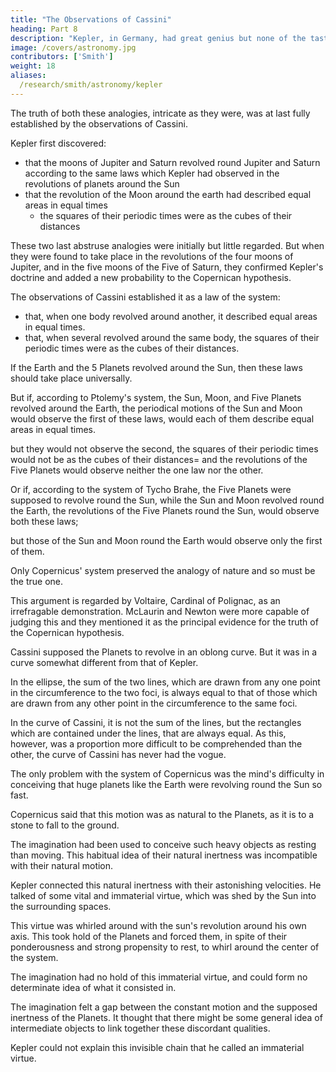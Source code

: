 ```yaml
---
title: "The Observations of Cassini"
heading: Part 8
description: "Kepler, in Germany, had great genius but none of the taste or order and method of Galileo. Like other Germans, he had the most laborious industry together with an excessive passion for discovering proportions and resemblances between the different parts of nature"
image: /covers/astronomy.jpg
contributors: ['Smith']
weight: 18
aliases:
  /research/smith/astronomy/kepler
---
```



The truth of both these analogies, intricate as they were, was at last fully established by the observations of Cassini.

Kepler first discovered: 
- that the moons of Jupiter and Saturn revolved round Jupiter and Saturn according to the same laws which Kepler had observed in the revolutions of planets around the Sun
- that the revolution of the Moon around the earth had described equal areas in equal times
  - the squares of their periodic times were as the cubes of their distances

These two last abstruse analogies were initially but little regarded. But when they were found to take place in the revolutions of the four moons of Jupiter, and in the five moons  of the Five of Saturn, they confirmed Kepler's doctrine and added a new probability to the Copernican hypothesis. 

The observations of Cassini established it as a law of the system: 
- that, when one body revolved around another, it described equal areas in equal times. 
- that, when several revolved around the same body, the squares of their periodic times were as the cubes of their distances. 

If the Earth and the 5 Planets revolved around the Sun, then these laws should take place universally.

But if, according to Ptolemy's system, the Sun, Moon, and Five Planets revolved around the Earth, the periodical motions of the Sun and Moon would observe the first of these laws, would each of them describe equal areas in equal times.

but they would not observe the second, the squares of their periodic times would not be as the cubes of their distances=  and the revolutions of the Five Planets would observe neither the one law nor the other. 

Or if, according to the system of Tycho Brahe, the Five Planets were supposed to revolve round the Sun, while the Sun
and Moon revolved round the Earth, the revolutions of the Five Planets round the Sun, would observe both these laws; 

but those of the Sun and Moon round the Earth would observe only the first of them. 

Only Copernicus' system preserved the analogy of nature and so must be the true one. 

This argument is regarded by Voltaire, Cardinal of Polignac, as an irrefragable demonstration. McLaurin and Newton were more capable of judging this and they mentioned it as the principal evidence for the truth of the Copernican hypothesis. 


<!-- Yet, an analogy of this kind, it would seem, far from a demonstration, could afford, at most, but the shadow of a probability. -->


Cassini supposed the Planets to revolve in an oblong curve. But it was in a curve somewhat different from that of Kepler. 

In the ellipse, the sum of the two lines, which are drawn from any one point in the circumference to the two foci, is always equal to that of those which are drawn from any other point in the circumference to the same foci. 

In the curve of Cassini, it is not the sum of the lines, but the rectangles which are contained under the lines, that are always equal. As this, however, was a proportion more difficult to be comprehended than the other, the curve of Cassini has never had the vogue.

The only problem with the system of Copernicus was the mind's difficulty in conceiving that huge planets like the Earth were revolving round the Sun so fast.

Copernicus said that this motion was as natural to the Planets, as it is to a stone to fall to the ground. 

The imagination had been used to conceive such heavy objects as resting than moving. This habitual idea of their natural inertness was incompatible with <!-- that of in order to assist the fancy in --> their natural motion. 

Kepler connected this natural inertness with their astonishing velocities. He talked of some vital and immaterial virtue, which was shed by the Sun into the surrounding spaces. 

This virtue was whirled around with the sun's revolution around his own axis. This took hold of the Planets and forced them, in spite of their ponderousness and strong propensity to rest, to whirl around the center of the system. 

The imagination had no hold of this immaterial virtue, and could form no determinate idea of what it consisted in. 

The imagination felt a gap between the constant motion and the supposed inertness of the Planets. It thought that there might be some general idea of intermediate objects to link together these discordant qualities. 

Kepler could not explain this invisible chain that he called an immaterial virtue. 
<!-- Wherein this connecting chain consisted, it was at a loss to conceive; nor did the doctrine of  lend it any assistance in this respect.  -->

<!-- That doctrine, like almost all those of the philosophy in fashion during his time, bestowed a name upon this invisible chain, called it an , but afforded no determinate idea of what was its nature. -->
